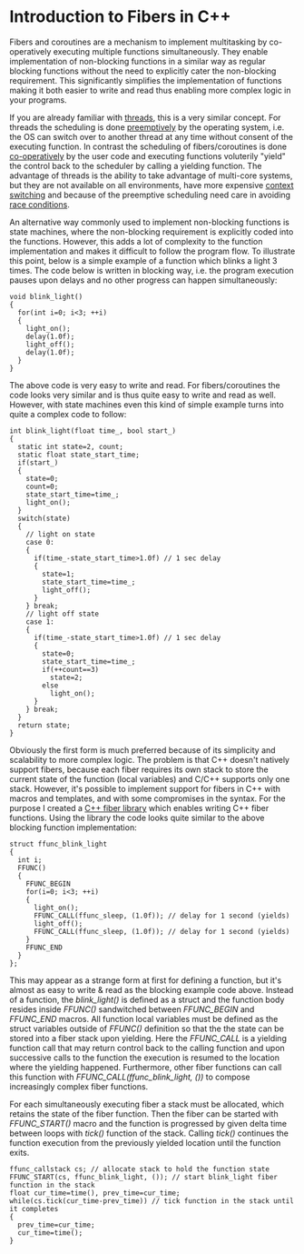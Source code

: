 # Introduction to Fibers in C++

Fibers and coroutines are a mechanism to implement multitasking by co-operatively executing multiple functions simultaneously. They enable implementation of non-blocking functions in a similar way as regular blocking functions without the need to explicitly cater the non-blocking requirement. This significantly simplifies the implementation of functions making it both easier to write and read thus enabling more complex logic in your programs.

If you are already familiar with [threads](https://en.wikipedia.org/wiki/Thread_(computing)), this is a very similar concept. For threads the scheduling is done [preemptively](https://en.wikipedia.org/wiki/Preemption_(computing)) by the operating system, i.e. the OS can switch over to another thread at any time without consent of the executing function. In contrast the scheduling of fibers/coroutines is done [co-operatively](https://en.wikipedia.org/wiki/Cooperative_multitasking) by the user code and executing functions voluterily "yield" the control back to the scheduler by calling a yielding function. The advantage of threads is the ability to take advantage of multi-core systems, but they are not available on all environments, have more expensive [context switching](https://en.wikipedia.org/wiki/Context_switch) and because of the preemptive scheduling need care in avoiding [race conditions](https://en.wikipedia.org/wiki/Race_condition).

An alternative way commonly used to implement non-blocking functions is state machines, where the non-blocking requirement is explicitly coded into the functions. However, this adds a lot of complexity to the function implementation and makes it difficult to follow the program flow. To illustrate this point, below is a simple example of a function which blinks a light 3 times. The code below is written in blocking way, i.e. the program execution pauses upon delays and no other progress can happen simultaneously:
```
void blink_light()
{
  for(int i=0; i<3; ++i)
  {
    light_on();
    delay(1.0f);
    light_off();
    delay(1.0f);
  }
}
```
The above code is very easy to write and read. For fibers/coroutines the code looks very similar and is thus quite easy to write and read as well. However, with state machines even this kind of simple example turns into quite a complex code to follow:
```
int blink_light(float time_, bool start_)
{
  static int state=2, count;
  static float state_start_time;
  if(start_)
  {
    state=0;
    count=0;
    state_start_time=time_;
    light_on();
  }
  switch(state)
  {
    // light on state
    case 0:
    {
      if(time_-state_start_time>1.0f) // 1 sec delay
      {
        state=1;
        state_start_time=time_;
        light_off();
      }
    } break;
    // light off state
    case 1:
    {
      if(time_-state_start_time>1.0f) // 1 sec delay
      {
        state=0;
        state_start_time=time_;
        if(++count==3)
          state=2;
        else
          light_on();
      }
    } break;
  }
  return state;
}
```
Obviously the first form is much preferred because of its simplicity and scalability to more complex logic. The problem is that C++ doesn't natively support fibers, because each fiber requires its own stack to store the current state of the function (local variables) and C/C++ supports only one stack. However, it's possible to implement support for fibers in C++ with macros and templates, and with some compromises in the syntax. For the purpose I created a [C++ fiber library](https://github.com/JarkkoPFC/fiber) which enables writing C++ fiber functions. Using the library the code looks quite similar to the above blocking function implementation:
```
struct ffunc_blink_light
{
  int i;
  FFUNC()
  {
    FFUNC_BEGIN
    for(i=0; i<3; ++i)
    {
      light_on();
      FFUNC_CALL(ffunc_sleep, (1.0f)); // delay for 1 second (yields)
      light_off();
      FFUNC_CALL(ffunc_sleep, (1.0f)); // delay for 1 second (yields)
    }
    FFUNC_END
  }
};
```
This may appear as a strange form at first for defining a function, but it's almost as easy to write & read as the blocking example code above. Instead of a function, the *blink_light()* is defined as a struct and the function body resides inside *FFUNC()* sandwitched between *FFUNC_BEGIN* and *FFUNC_END* macros. All function local variables must be defined as the struct variables outside of *FFUNC()* definition so that the the state can be stored into a fiber stack upon yielding. Here the *FFUNC_CALL* is a yielding function call that may return control back to the calling function and upon successive calls to the function the execution is resumed to the location where the yielding happened. Furthermore, other fiber functions can call this function with *FFUNC_CALL(ffunc_blink_light, ())* to compose increasingly complex fiber functions.

For each simultaneously executing fiber a stack must be allocated, which retains the state of the fiber function. Then the fiber can be started with *FFUNC_START()* macro and the function is progressed by given delta time between loops with *tick()* function of the stack. Calling *tick()* continues the function execution from the previously yielded location until the function exits.
```
ffunc_callstack cs; // allocate stack to hold the function state
FFUNC_START(cs, ffunc_blink_light, ()); // start blink_light fiber function in the stack
float cur_time=time(), prev_time=cur_time;
while(cs.tick(cur_time-prev_time)) // tick function in the stack until it completes
{
  prev_time=cur_time;
  cur_time=time();
}
```
